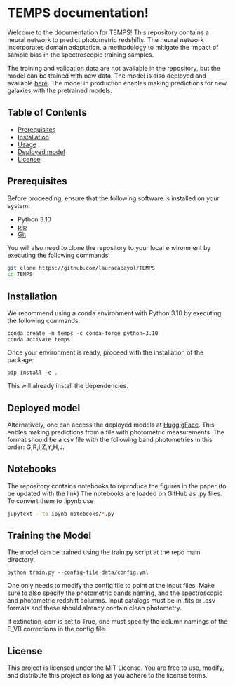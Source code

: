 # TEMPS documentation!
Welcome to the documentation for TEMPS! 
This repository contains a neural network to predict photometric redshifts. The neural network incorporates domain adaptation, a methodology to mitigate the impact of sample bias in the spectroscopic training samples. 

The training and validation data are not available in the repository, but the model can be trained with new data. The model is also deployed and available [here](https://huggingface.co/spaces/lauracabayol/TEMPS). The model in production enables making predictions for new galaxies with the pretrained models. 

## Table of Contents

- [Prerequisites](##Prerequisites)
- [Installation](##installation)
- [Usage](##usage)
- [Deployed model](##Accessing-the-LSTM-depolyed-model)
- [License](##license)

## Prerequisites

Before proceeding, ensure that the following software is installed on your system:

- Python 3.10
- [pip](https://pip.pypa.io/en/stable/installation/)
- [Git](https://git-scm.com/book/en/v2/Getting-Started-Installing-Git)

You will also need to clone the repository to your local environment by executing the following commands:

```bash
git clone https://github.com/lauracabayol/TEMPS
cd TEMPS
```
## Installation

We recommend using a conda environment with Python 3.10 by executing the following commands:
```
conda create -n temps -c conda-forge python=3.10
conda activate temps
```
Once your environment is ready, proceed with the installation of the package:

```
pip install -e .
```
This will already install the dependencies. 


## Deployed model
Alternatively, one can access the deployed models at [HuggigFace](https://huggingface.co/spaces/lauracabayol/TEMPS). This enbles making predictions from a file with photometric measurements. The format should be a csv file with the following band photometries in this order: G,R,I,Z,Y,H,J. 


## Notebooks
The repository contains notebooks to reproduce the figures in the paper (to be updated with the link)
The notebooks are loaded on GitHub as .py files. To convert them to .ipynb use <jupytext>

```bash
jupytext --to ipynb notebooks/*.py
```

## Training the Model
The model can be trained using the train.py script at the repo main directory. 

```
python train.py --config-file data/config.yml
```
One only needs to modify the config file to point at the input files. Make sure to also specify the photometric bands naming, and the spectroscopic and photometric redshift columns. 
Input catalogs must be in .fits or .csv formats and these should already contain clean photometry. 

If extinction_corr is set to True, one must specify the column namings of the E_VB corrections in the config file. 

## License

This project is licensed under the MIT License. You are free to use, modify, and distribute this project as long as you adhere to the license terms.